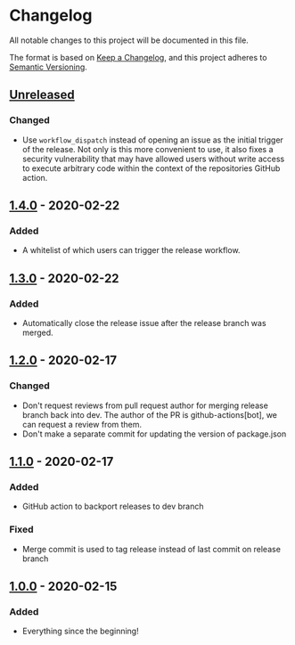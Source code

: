 # Changelog

All notable changes to this project will be documented in this file.

The format is based on [Keep a Changelog](https://keepachangelog.com/en/1.0.0/),
and this project adheres to [Semantic Versioning](https://semver.org/spec/v2.0.0.html).

## [Unreleased]

### Changed

-   Use `workflow_dispatch` instead of opening an issue as the initial trigger of the release.
Not only is this more convenient to use, it also fixes a security vulnerability that may have allowed users without write access to execute arbitrary code within the context of the repositories GitHub action.

## [1.4.0] - 2020-02-22

### Added

-   A whitelist of which users can trigger the release workflow.

## [1.3.0] - 2020-02-22

### Added

-   Automatically close the release issue after the release branch was merged.

## [1.2.0] - 2020-02-17

### Changed

-   Don't request reviews from pull request author for merging release branch back into dev.
    The author of the PR is github-actions[bot], we can request a review from them.
-   Don't make a separate commit for updating the version of package.json

## [1.1.0] - 2020-02-17

### Added

-   GitHub action to backport releases to dev branch

### Fixed

-   Merge commit is used to tag release instead of last commit on release branch

## [1.0.0] - 2020-02-15

### Added

-   Everything since the beginning!

[Unreleased]: https://github.com/thomaseizinger/github-action-gitflow-release-workflow/compare/1.4.0...HEAD

[1.4.0]: https://github.com/thomaseizinger/github-action-gitflow-release-workflow/compare/1.3.0...1.4.0

[1.3.0]: https://github.com/thomaseizinger/github-action-gitflow-release-workflow/compare/1.2.0...1.3.0

[1.2.0]: https://github.com/thomaseizinger/github-action-gitflow-release-workflow/compare/1.1.0...1.2.0

[1.1.0]: https://github.com/thomaseizinger/github-action-gitflow-release-workflow/compare/1.0.0...1.1.0

[1.0.0]: https://github.com/thomaseizinger/github-action-gitflow-release-workflow/compare/794c3ba521cae6b168def8bdbfe1aa6a2c285257...1.0.0

